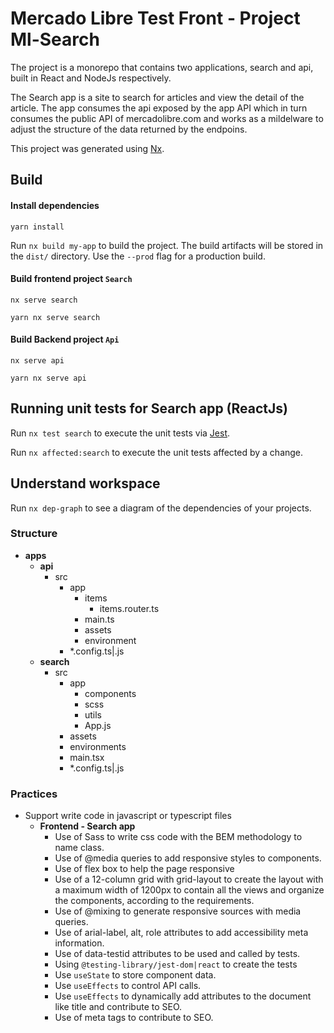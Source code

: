 # Mercado Libre Test Front - Project Ml-Search

The project is a monorepo that contains two applications, search and api, built in React and NodeJs respectively.

The Search app is a site to search for articles and view the detail of the article. The app consumes the api exposed by the app API which in turn consumes the public API of mercadolibre.com and works as a mildelware to adjust the structure of the data returned by the endpoins.

This project was generated using [Nx](https://nx.dev).

## Build

#### Install dependencies

```
yarn install
```

Run `nx build my-app` to build the project. The build artifacts will be stored in the `dist/` directory. Use the `--prod` flag for a production build.

#### Build frontend project `Search`

```
nx serve search
```

```
yarn nx serve search
```

#### Build Backend project `Api`

```
nx serve api
```

```
yarn nx serve api
```

## Running unit tests for Search app (ReactJs)

Run `nx test search` to execute the unit tests via [Jest](https://jestjs.io).

Run `nx affected:search` to execute the unit tests affected by a change.

## Understand workspace

Run `nx dep-graph` to see a diagram of the dependencies of your projects.

### Structure

- **apps**
  - **api**
    - src
      - app
        - items
          - items.router.ts
        - main.ts
        - assets
        - environment
      - \*.config.ts|.js
  - **search**
    - src
      - app
        - components
        - scss
        - utils
        - App.js
      - assets
      - environments
      - main.tsx
      - \*.config.ts|.js

### Practices

- Support write code in javascript or typescript files
  - **Frontend - Search app**
    - Use of Sass to write css code with the BEM methodology to name class.
    - Use of @media queries to add responsive styles to components.
    - Use of flex box to help the page responsive
    - Use of a 12-column grid with grid-layout to create the layout with a maximum width of 1200px to contain all the views and organize the components, according to the requirements.
    - Use of @mixing to generate responsive sources with media queries.
    - Use of arial-label, alt, role attributes to add accessibility meta information.
    - Use of data-testid attributes to be used and called by tests.
    - Using `@testing-library/jest-dom|react` to create the tests
    - Use `useState` to store component data.
    - Use `useEffects` to control API calls.
    - Use `useEffects` to dynamically add attributes to the document like title and contribute to SEO.
    - Use of meta tags to contribute to SEO.
